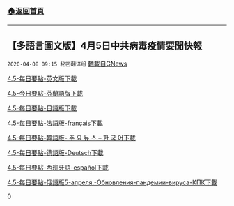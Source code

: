 ###  [:house:返回首頁](https://github.com/ourhimalayas/txt)
---

## 【多語言圖文版】4月5日中共病毒疫情要聞快報
`2020-04-08 09:15 秘密翻译组` [轉載自GNews](https://gnews.org/zh-hant/166197/)

[4.5-每日要點-英文版](https://s3.amazonaws.com/gnews-media-offload/wp-content/uploads/2020/04/08090710/4.5-%E6%AF%8F%E6%97%A5%E8%A6%81%E7%82%B9-%E8%8B%B1%E6%96%87%E7%89%88.pdf)[下載](https://s3.amazonaws.com/gnews-media-offload/wp-content/uploads/2020/04/08090710/4.5-%E6%AF%8F%E6%97%A5%E8%A6%81%E7%82%B9-%E8%8B%B1%E6%96%87%E7%89%88.pdf)

[4.5-今日要點-芬蘭語版](https://s3.amazonaws.com/gnews-media-offload/wp-content/uploads/2020/04/08090754/4.5-%E4%BB%8A%E6%97%A5%E8%A6%81%E7%82%B9-%E8%8A%AC%E5%85%B0%E8%AF%AD%E7%89%88.pdf)[下載](https://s3.amazonaws.com/gnews-media-offload/wp-content/uploads/2020/04/08090754/4.5-%E4%BB%8A%E6%97%A5%E8%A6%81%E7%82%B9-%E8%8A%AC%E5%85%B0%E8%AF%AD%E7%89%88.pdf)

[4.5-每日要點-日語版](https://s3.amazonaws.com/gnews-media-offload/wp-content/uploads/2020/04/08090829/4.5-%E6%AF%8F%E6%97%A5%E8%A6%81%E7%82%B9-%E6%97%A5%E8%AF%AD%E7%89%88.pdf)[下載](https://s3.amazonaws.com/gnews-media-offload/wp-content/uploads/2020/04/08090829/4.5-%E6%AF%8F%E6%97%A5%E8%A6%81%E7%82%B9-%E6%97%A5%E8%AF%AD%E7%89%88.pdf)

[4.5-每日要點-法語版-français](https://s3.amazonaws.com/gnews-media-offload/wp-content/uploads/2020/04/08090910/4.5-%E6%AF%8F%E6%97%A5%E8%A6%81%E7%82%B9-%E6%B3%95%E8%AF%AD%E7%89%88-franc%CC%A7ais.pdf)[下載](https://s3.amazonaws.com/gnews-media-offload/wp-content/uploads/2020/04/08090910/4.5-%E6%AF%8F%E6%97%A5%E8%A6%81%E7%82%B9-%E6%B3%95%E8%AF%AD%E7%89%88-franc%CC%A7ais.pdf)

[4.5-每日要點-韓語版- 주 요 뉴 스 – 한 국 어](https://s3.amazonaws.com/gnews-media-offload/wp-content/uploads/2020/04/08090936/4.5-%E6%AF%8F%E6%97%A5%E8%A6%81%E8%81%9E-%E9%9F%93%E6%96%87%E7%89%88-%EC%A3%BC%EC%9A%94%EB%89%B4%EC%8A%A4-%ED%95%9C%EA%B5%AD%EC%96%B4.pdf)[下載](https://s3.amazonaws.com/gnews-media-offload/wp-content/uploads/2020/04/08090936/4.5-%E6%AF%8F%E6%97%A5%E8%A6%81%E8%81%9E-%E9%9F%93%E6%96%87%E7%89%88-%EC%A3%BC%EC%9A%94%EB%89%B4%EC%8A%A4-%ED%95%9C%EA%B5%AD%EC%96%B4.pdf)

[4.5-每日要點-德語版-Deutsch](https://s3.amazonaws.com/gnews-media-offload/wp-content/uploads/2020/04/08091045/4.5-%E6%AF%8F%E6%97%A5%E8%A6%81%E9%BB%9E-%E5%BE%B7%E8%AA%9E%E7%89%88-Deutsch.pdf)[下載](https://s3.amazonaws.com/gnews-media-offload/wp-content/uploads/2020/04/08091045/4.5-%E6%AF%8F%E6%97%A5%E8%A6%81%E9%BB%9E-%E5%BE%B7%E8%AA%9E%E7%89%88-Deutsch.pdf)

[4.5-每日要點-西班牙語-español](https://s3.amazonaws.com/gnews-media-offload/wp-content/uploads/2020/04/08091111/4.5-%E6%AF%8F%E6%97%A5%E8%A6%81%E9%BB%9E-%E8%A5%BF%E7%8F%AD%E7%89%99%E8%AA%9E-espan%CC%83ol.pdf)[下載](https://s3.amazonaws.com/gnews-media-offload/wp-content/uploads/2020/04/08091111/4.5-%E6%AF%8F%E6%97%A5%E8%A6%81%E9%BB%9E-%E8%A5%BF%E7%8F%AD%E7%89%99%E8%AA%9E-espan%CC%83ol.pdf)

[4.5-每日要點-俄語版5-апреля.-Обновления-пандемии-вируса-КПК](https://s3.amazonaws.com/gnews-media-offload/wp-content/uploads/2020/04/08091123/5-%D0%B0%D0%BF%D1%80%D0%B5%D0%BB%D1%8F.-%D0%9E%D0%B1%D0%BD%D0%BE%D0%B2%D0%BB%D0%B5%D0%BD%D0%B8%D1%8F-%D0%BF%D0%B0%D0%BD%D0%B4%D0%B5%D0%BC%D0%B8%D0%B8-%D0%B2%D0%B8%D1%80%D1%83%D1%81%D0%B0-%D0%9A%D0%9F%D0%9A.%E4%BF%84%E8%AF%AD%E7%89%88.pdf.pdf)[下載](https://s3.amazonaws.com/gnews-media-offload/wp-content/uploads/2020/04/08091123/5-%D0%B0%D0%BF%D1%80%D0%B5%D0%BB%D1%8F.-%D0%9E%D0%B1%D0%BD%D0%BE%D0%B2%D0%BB%D0%B5%D0%BD%D0%B8%D1%8F-%D0%BF%D0%B0%D0%BD%D0%B4%D0%B5%D0%BC%D0%B8%D0%B8-%D0%B2%D0%B8%D1%80%D1%83%D1%81%D0%B0-%D0%9A%D0%9F%D0%9A.%E4%BF%84%E8%AF%AD%E7%89%88.pdf.pdf)



0

